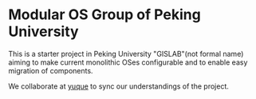 # Modular OS Group of Peking University

This is a starter project in Peking University "GISLAB"(not formal name) aiming to make current monolithic OSes configurable and to enable easy migration of components.

We collaborate at [yuque](modular-os.yuque.com) to sync our understandings of the project.
